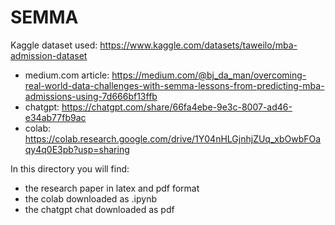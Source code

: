 # SEMMA

Kaggle dataset used: https://www.kaggle.com/datasets/taweilo/mba-admission-dataset

* medium.com article: https://medium.com/@bj_da_man/overcoming-real-world-data-challenges-with-semma-lessons-from-predicting-mba-admissions-using-7d666bf13ffb
* chatgpt: https://chatgpt.com/share/66fa4ebe-9e3c-8007-ad46-e34ab77fb9ac
* colab: https://colab.research.google.com/drive/1Y04nHLGjnhjZUq_xbOwbFOaqy4q0E3pb?usp=sharing

In this directory you will find:
* the research paper in latex and pdf format
* the colab downloaded as .ipynb
* the chatgpt chat downloaded as pdf
